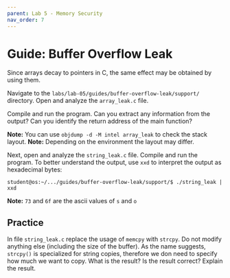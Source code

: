 ```yaml
---
parent: Lab 5 - Memory Security
nav_order: 7
---
```


# Guide: Buffer Overflow Leak

Since arrays decay to pointers in C, the same effect may be obtained by using them.

Navigate to the `labs/lab-05/guides/buffer-overflow-leak/support/` directory.
Open and analyze the `array_leak.c` file.

Compile and run the program.
Can you extract any information from the output?
Can you identify the return address of the main function?

**Note:** You can use `objdump -d -M intel array_leak` to check the stack layout.
**Note:** Depending on the environment the layout may differ.

Next, open and analyze the `string_leak.c` file.
Compile and run the program.
To better understand the output, use `xxd` to interpret the output as hexadecimal bytes:

```console
student@os:~/.../guides/buffer-overflow-leak/support/$ ./string_leak | xxd
```

**Note:** `73` and `6f` are the ascii values of `s` and `o`

## Practice

In file `string_leak.c` replace the usage of `memcpy` with `strcpy`.
Do not modify anything else (including the size of the buffer).
As the name suggests, `strcpy()` is specialized for string copies, therefore we don need to specify how much we want to copy.
What is the result?
Is the result correct?
Explain the result.
